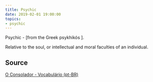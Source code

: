 ```yaml
---
title: Psychic
date: 2019-02-01 19:00:00
topics:
- psychic 
---
```


Psychic - [from the Greek psykhikós ]. 

Relative to the soul, or intellectual and moral faculties of an individual.


## Source
[O Consolador - Vocabulário (pt-BR)](http://www.oconsolador.com.br/linkfixo/vocabulario/principal.html)
